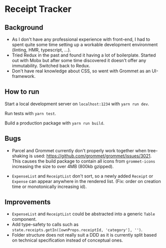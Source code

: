 # Receipt Tracker

## Background

- As I don't have any professional experience with front-end, I had to spent quite some time setting up a workable development environment (linting, HMR, typescript, ...).
- Tried Redux in the past and found it having a lot of boilerplate. Started out with Mobx but after some time discovered it doesn't offer any immutability. Switched back to Redux.
- Don't have real knowledge about CSS, so went with Grommet as an UI-framework.

## How to run

Start a local development server on `localhost:1234` with `yarn run dev`.

Run tests with `yarn test`.

Build a production package with `yarn run build`.

## Bugs

- Parcel and Grommet currently don't properly work together when tree-shaking is used: https://github.com/grommet/grommet/issues/3021. This causes the build package to contain all icons from `grommet-icons` increasing the size to over 4MB (800kb gzipped).

- `ExpenseList` and `ReceiptList` don't sort, so a newly added `Receipt` or `Expense` can appear anywhere in the rendered list. (Fix: order on creation time or monotonically increasing id).

## Improvements

- `ExpenseList` and `ReceiptList` could be abstracted into a generic `Table` component.
- Add type-safety to calls such as `state.receipts.getIn([ownProps.receiptId, 'category'], '')`.
- Folder structure does not really suit a DDD as it is currently split based on technical specification instead of conceptual ones.
